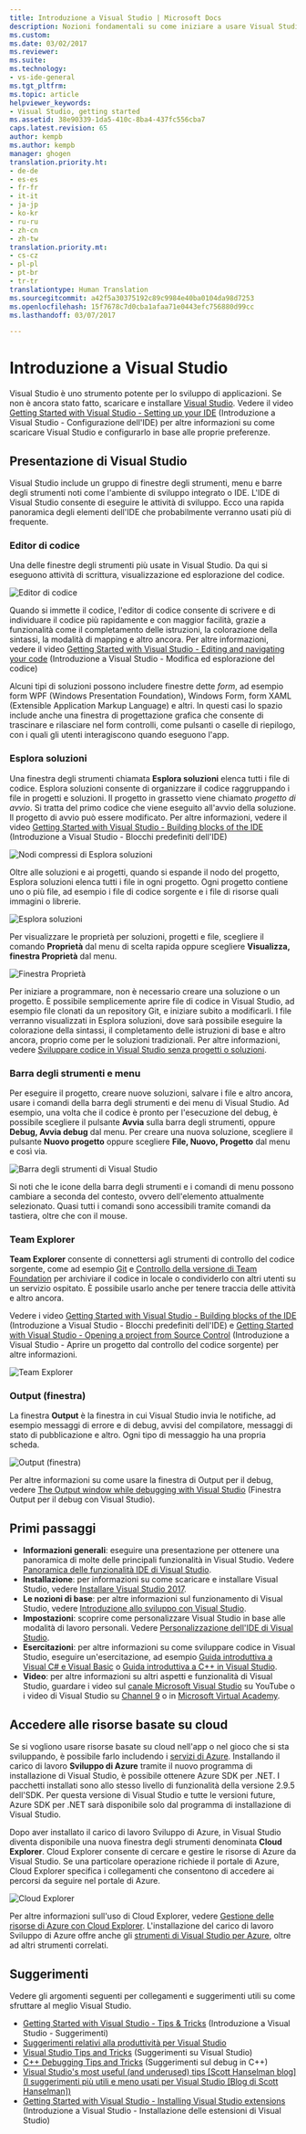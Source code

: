 ```yaml
---
title: Introduzione a Visual Studio | Microsoft Docs
description: Nozioni fondamentali su come iniziare a usare Visual Studio
ms.custom: 
ms.date: 03/02/2017
ms.reviewer: 
ms.suite: 
ms.technology:
- vs-ide-general
ms.tgt_pltfrm: 
ms.topic: article
helpviewer_keywords:
- Visual Studio, getting started
ms.assetid: 38e90339-1da5-410c-8ba4-437fc556cba7
caps.latest.revision: 65
author: kempb
ms.author: kempb
manager: ghogen
translation.priority.ht:
- de-de
- es-es
- fr-fr
- it-it
- ja-jp
- ko-kr
- ru-ru
- zh-cn
- zh-tw
translation.priority.mt:
- cs-cz
- pl-pl
- pt-br
- tr-tr
translationtype: Human Translation
ms.sourcegitcommit: a42f5a30375192c89c9984e40ba0104da98d7253
ms.openlocfilehash: 15f7678c7d0cba1afaa71e0443efc756880d99cc
ms.lasthandoff: 03/07/2017

---
```

# <a name="get-started-with-visual-studio"></a>Introduzione a Visual Studio

Visual Studio è uno strumento potente per lo sviluppo di applicazioni. Se non è ancora stato fatto, scaricare e installare [Visual Studio](https://www.visualstudio.com/vs/). Vedere il video [Getting Started with Visual Studio - Setting up your IDE](https://www.youtube.com/watch?v=xLCedknQkN0&list=PLReL099Y5nRfw6VNvzMkv0sabT2crbSpK&index=1) (Introduzione a Visual Studio - Configurazione dell'IDE) per altre informazioni su come scaricare Visual Studio e configurarlo in base alle proprie preferenze.

## <a name="visual-studio-tour"></a>Presentazione di Visual Studio
Visual Studio include un gruppo di finestre degli strumenti, menu e barre degli strumenti noti come l'ambiente di sviluppo integrato o IDE. L'IDE di Visual Studio consente di eseguire le attività di sviluppo. Ecco una rapida panoramica degli elementi dell'IDE che probabilmente verranno usati più di frequente.

### <a name="code-editor"></a>Editor di codice
Una delle finestre degli strumenti più usate in Visual Studio. Da qui si eseguono attività di scrittura, visualizzazione ed esplorazione del codice.

![Editor di codice](../ide/media/VSIDE_CodeWindow.png)

Quando si immette il codice, l'editor di codice consente di scrivere e di individuare il codice più rapidamente e con maggior facilità, grazie a funzionalità come il completamento delle istruzioni, la colorazione della sintassi, la modalità di mapping e altro ancora. Per altre informazioni, vedere il video [Getting Started with Visual Studio - Editing and navigating your code](https://www.youtube.com/watch?v=4glwwioCVjA&list=PLReL099Y5nRfw6VNvzMkv0sabT2crbSpK&index=5) (Introduzione a Visual Studio - Modifica ed esplorazione del codice)

Alcuni tipi di soluzioni possono includere finestre dette *form*, ad esempio form WPF (Windows Presentation Foundation), Windows Form, form XAML (Extensible Application Markup Language) e altri. In questi casi lo spazio include anche una finestra di progettazione grafica che consente di trascinare e rilasciare nel form controlli, come pulsanti o caselle di riepilogo, con i quali gli utenti interagiscono quando eseguono l'app.

### <a name="solution-explorer"></a>Esplora soluzioni

Una finestra degli strumenti chiamata **Esplora soluzioni** elenca tutti i file di codice. Esplora soluzioni consente di organizzare il codice raggruppando i file in progetti e soluzioni. Il progetto in grassetto viene chiamato *progetto di avvio*. Si tratta del primo codice che viene eseguito all'avvio della soluzione. Il progetto di avvio può essere modificato. Per altre informazioni, vedere il video [Getting Started with Visual Studio - Building blocks of the IDE](https://www.youtube.com/watch?v=JHc3_gsCmZg&index=2&list=PLReL099Y5nRfw6VNvzMkv0sabT2crbSpK) (Introduzione a Visual Studio - Blocchi predefiniti dell'IDE)

![Nodi compressi di Esplora soluzioni](../ide/media/VSIDE_SolutionExplorer2_callouts.png)

 Oltre alle soluzioni e ai progetti, quando si espande il nodo del progetto, Esplora soluzioni elenca tutti i file in ogni progetto. Ogni progetto contiene uno o più file, ad esempio i file di codice sorgente e i file di risorse quali immagini o librerie.

![Esplora soluzioni](../ide/media/VSIDE_SolutionExplorer3.png)

Per visualizzare le proprietà per soluzioni, progetti e file, scegliere il comando **Proprietà** dal menu di scelta rapida oppure scegliere **Visualizza, finestra Proprietà** dal menu.

![Finestra Proprietà](../ide/media/VSIDE_SolutionExplorer4.png)

Per iniziare a programmare, non è necessario creare una soluzione o un progetto. È possibile semplicemente aprire file di codice in Visual Studio, ad esempio file clonati da un repository Git, e iniziare subito a modificarli. I file verranno visualizzati in Esplora soluzioni, dove sarà possibile eseguire la colorazione della sintassi, il completamento delle istruzioni di base e altro ancora, proprio come per le soluzioni tradizionali. Per altre informazioni, vedere [Sviluppare codice in Visual Studio senza progetti o soluzioni](../ide/develop-code-in-visual-studio-without-projects-or-solutions.md).

### <a name="toolbar-and-menus"></a>Barra degli strumenti e menu
Per eseguire il progetto, creare nuove soluzioni, salvare i file e altro ancora, usare i comandi della barra degli strumenti e dei menu di Visual Studio. Ad esempio, una volta che il codice è pronto per l'esecuzione del debug, è possibile scegliere il pulsante **Avvia** sulla barra degli strumenti, oppure **Debug, Avvia debug** dal menu. Per creare una nuova soluzione, scegliere il pulsante **Nuovo progetto** oppure scegliere **File, Nuovo, Progetto** dal menu e così via.

![Barra degli strumenti di Visual Studio](../ide/media/VSIDE_SolutionExplorer5_callouts.png)

Si noti che le icone della barra degli strumenti e i comandi di menu possono cambiare a seconda del contesto, ovvero dell'elemento attualmente selezionato. Quasi tutti i comandi sono accessibili tramite comandi da tastiera, oltre che con il mouse.

### <a name="team-explorer"></a>Team Explorer
**Team Explorer** consente di connettersi agli strumenti di controllo del codice sorgente, come ad esempio [Git](https://git-scm.com/) e [Controllo della versione di Team Foundation](https://www.visualstudio.com/en-us/docs/tfvc/overview) per archiviare il codice in locale o condividerlo con altri utenti su un servizio ospitato. È possibile usarlo anche per tenere traccia delle attività e altro ancora.

Vedere i video [Getting Started with Visual Studio - Building blocks of the IDE](https://www.youtube.com/watch?v=JHc3_gsCmZg&index=2&list=PLReL099Y5nRfw6VNvzMkv0sabT2crbSpK) (Introduzione a Visual Studio - Blocchi predefiniti dell'IDE) e [Getting Started with Visual Studio - Opening a project from Source Control](https://www.youtube.com/watch?v=pc9vX_4RGV4&list=PLReL099Y5nRfw6VNvzMkv0sabT2crbSpK&index=3) (Introduzione a Visual Studio - Aprire un progetto dal controllo del codice sorgente) per altre informazioni.

![Team Explorer](../ide/media/TeamExplorer.png)

### <a name="output-window"></a>Output (finestra)
La finestra **Output** è la finestra in cui Visual Studio invia le notifiche, ad esempio messaggi di errore e di debug, avvisi del compilatore, messaggi di stato di pubblicazione e altro. Ogni tipo di messaggio ha una propria scheda.

![Output (finestra)](../ide/media/VSIDE_OutputWindow.png)

Per altre informazioni su come usare la finestra di Output per il debug, vedere [The Output window while debugging with Visual Studio](https://blogs.msdn.microsoft.com/visualstudioalm/2015/02/09/the-output-window-while-debugging-with-visual-studio/) (Finestra Output per il debug con Visual Studio).

## <a name="first-steps"></a>Primi passaggi
- **Informazioni generali**: eseguire una presentazione per ottenere una panoramica di molte delle principali funzionalità in Visual Studio. Vedere [Panoramica delle funzionalità IDE di Visual Studio](../ide/visual-studio-ide.md).
- **Installazione**: per informazioni su come scaricare e installare Visual Studio, vedere [Installare Visual Studio 2017](../install/install-visual-studio.md).
- **Le nozioni di base**: per altre informazioni sul funzionamento di Visual Studio, vedere [Introduzione allo sviluppo con Visual Studio](../ide/get-started-developing-with-visual-studio.md).
- **Impostazioni**: scoprire come personalizzare Visual Studio in base alle modalità di lavoro personali. Vedere [Personalizzazione dell'IDE di Visual Studio](../ide/personalizing-the-visual-studio-ide.md).
- **Esercitazioni**: per altre informazioni su come sviluppare codice in Visual Studio, eseguire un'esercitazione, ad esempio [Guida introduttiva a Visual C# e Visual Basic](../ide/getting-started-with-visual-csharp-and-visual-basic.md) o [Guida introduttiva a C++ in Visual Studio](../ide/getting-started-with-cpp-in-visual-studio.md).
- **Video**: per altre informazioni su altri aspetti e funzionalità di Visual Studio, guardare i video sul [canale Microsoft Visual Studio](https://www.youtube.com/user/VisualStudio/videos) su YouTube o i video di Visual Studio su [Channel 9](https://channel9.msdn.com/Tags/visual+studio) o in [Microsoft Virtual Academy](https://mva.microsoft.com/product-training/visual-studio-courses#!jobf=Developer).

## <a name="access-cloud-based-resources"></a>Accedere alle risorse basate su cloud

Se si vogliono usare risorse basate su cloud nell'app o nel gioco che si sta sviluppando, è possibile farlo includendo i [servizi di Azure](https://azure.microsoft.com/en-us/services/). Installando il carico di lavoro **Sviluppo di Azure** tramite il nuovo programma di installazione di Visual Studio, è possibile ottenere Azure SDK per .NET. I pacchetti installati sono allo stesso livello di funzionalità della versione 2.9.5 dell'SDK. Per questa versione di Visual Studio e tutte le versioni future, Azure SDK per .NET sarà disponibile solo dal programma di installazione di Visual Studio.

Dopo aver installato il carico di lavoro Sviluppo di Azure, in Visual Studio diventa disponibile una nuova finestra degli strumenti denominata **Cloud Explorer**. Cloud Explorer consente di cercare e gestire le risorse di Azure da Visual Studio. Se una particolare operazione richiede il portale di Azure, Cloud Explorer specifica i collegamenti che consentono di accedere ai percorsi da seguire nel portale di Azure.

![Cloud Explorer](../ide/media/VSIDE_CloudExplorer.png)

Per altre informazioni sull'uso di Cloud Explorer, vedere [Gestione delle risorse di Azure con Cloud Explorer](https://azure.microsoft.com/en-us/documentation/articles/vs-azure-tools-resources-managing-with-cloud-explorer/).
L'installazione del carico di lavoro Sviluppo di Azure offre anche gli [strumenti di Visual Studio per Azure](https://www.visualstudio.com/vs/azure-tools/), oltre ad altri strumenti correlati.

## <a name="tips-and-tricks"></a>Suggerimenti
Vedere gli argomenti seguenti per collegamenti e suggerimenti utili su come sfruttare al meglio Visual Studio.
- [Getting Started with Visual Studio - Tips & Tricks](https://www.youtube.com/watch?v=vmXqGwn1Glk&list=PLReL099Y5nRfw6VNvzMkv0sabT2crbSpK&index=4) (Introduzione a Visual Studio - Suggerimenti)
- [Suggerimenti relativi alla produttività per Visual Studio](../ide/productivity-tips-for-visual-studio.md)
- [Visual Studio Tips and Tricks](https://channel9.msdn.com/events/TechEd/2013/DEV-B353) (Suggerimenti su Visual Studio)
- [C++ Debugging Tips and Tricks](https://channel9.msdn.com/Shows/Visual-Studio-Toolbox/C-Plus-Plus-Debugging-Tips-and-Tricks) (Suggerimenti sul debug in C++)
- [Visual Studio's most useful (and underused) tips [Scott Hanselman blog] (I suggerimenti più utili e meno usati per Visual Studio [Blog di Scott Hanselman])](https://www.hanselman.com/blog/VisualStudiosMostUsefulAndUnderusedTips.aspx)
- [Getting Started with Visual Studio - Installing Visual Studio extensions](https://www.youtube.com/watch?v=MWLLQaknRZY&list=PLReL099Y5nRfw6VNvzMkv0sabT2crbSpK&index=7) (Introduzione a Visual Studio - Installazione delle estensioni di Visual Studio)

